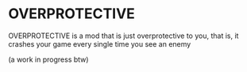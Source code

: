 # OVERPROTECTIVE
OVERPROTECTIVE is a mod that is just overprotective to you, that is, it crashes your game every single time you see an enemy

(a work in progress btw)
